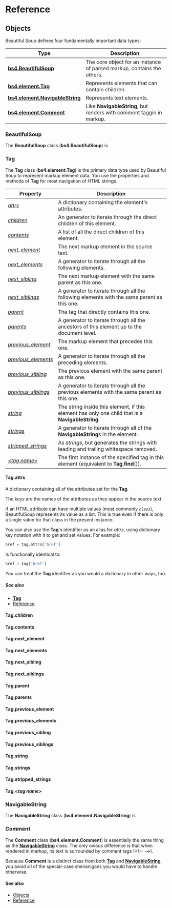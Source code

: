 # Reference

## Objects

Beautiful Soup defines four fundamentally important data types:

| Type                                                | Description                                                            |
| --------------------------------------------------- | ---------------------------------------------------------------------- |
| [**bs4.BeautifulSoup**](#beautifulsoup)             | The core object for an instance of parsed markup, contains the others. |
| [**bs4.element.Tag**](#tag)                         | Represents elements that can contain children.                         |
| [**bs4.element.NavigableString**](#navigablestring) | Represents text elements.                                              |
| [**bs4.element.Comment**](#comment)                 | Like **NavigableString**, but renders with comment taggin in markup.   |

### BeautifulSoup

The **BeautifulSoup** class (**bs4.BeautifulSoup**) is

### Tag

The **Tag** class (**bs4.element.Tag**) is the primary data type used by
Beautiful Soup to represent markup element data. You use the properties and
methods of **Tag** for most navigation of HTML strings.

| Property                                     | Description                                                                                       |
| -------------------------------------------- | ------------------------------------------------------------------------------------------------- |
| [_attrs_](#tagattrs)                         | A dictionary containing the element's attributes.                                                 |
| [_children_](#tagchildren)                   | An generator to iterate through the direct children of this element.                              |
| [_contents_](#tagcontents)                   | A list of all the direct children of this element.                                                |
| [_next_element_](#tagnext_element)           | The next markup element in the source text.                                                       |
| [_next_elements_](#tagnext_elements)         | A generator to iterate through all the following elements.                                        |
| [_next_sibling_](#tagnext_sibling)           | The next markup element with the same parent as this one.                                         |
| [_next_siblings_](#tagnext_siblings)         | A generator to iterate through all the following elements with the same parent as this one.       |
| [_parent_](#tagparent)                       | The tag that directly contains this one.                                                          |
| [_parents_](#tagparents)                     | A generator to iterate through all the ancestors of this element up to the document level.        |
| [_previous_element_](#tagprevious_element)   | The markup element that precedes this one.                                                        |
| [_previous_elements_](#tagprevious_elements) | A generator to iterate through all the preceding elements.                                        |
| [_previous_sibling_](#tagprevious_sibling)   | The previous element with the same parent as this one.                                            |
| [_previous_siblings_](#tagprevious_siblings) | A generator to iterate through all the previous elements with the same parent as this one.        |
| [_string_](#tagstring)                       | The string inside this element, if this element has only one child that is a **NavigableString**. |
| [_strings_](#tagstrings)                     | A generator to iterate through all of the **NavigableString**s in the element.                    |
| [_stripped_strings_](#tagstripped_strings)   | As _strings_, but generates the strings with leading and trailing whitespace removed.             |
| [<_tag name_>](#tagtag-name)                 | The first instance of the specified tag in this element (equivalent to **Tag**.**find**()).       |

#### Tag.attrs

A dictionary containing all of the attributes set for the **Tag**.

The keys are the names of the attributes as they appear in the source text.

If an HTML attribute can have multiple values (most commonly _`class`_),
BeautifulSoup represents its value as a list. This is true even if there is only
a single value for that class in the present instance.

You can also use the **Tag**'s identifier as an alias for _attrs_, using
dictionary key notation with it to get and set values. For example: 

```python
href = tag.attrs['href']
```

Is functionally identical to:

```python
href = tag['href']
```

You can treat the **Tag** identifier as you would a dictionary in other ways,
too.

##### See also

-   [**Tag**](#tag)
-   [Reference](#reference)

<!--
----|----|10--|----|20--|----|30--|----|40--|----|50--|----|60--|----|70--|----|
-->

#### Tag.children

#### Tag.contents

#### Tag.next_element

#### Tag.next_elements

#### Tag.next_sibling

#### Tag.next_siblings

#### Tag.parent

#### Tag.parents

#### Tag.previous_element

#### Tag.previous_elements

#### Tag.previous_sibling

#### Tag.previous_siblings

#### Tag.string

#### Tag.strings

#### Tag.stripped_strings

#### Tag.<_tag name_>



### NavigableString

The **NavigableString** class (**bs4.element.NavigableString**) is 

### Comment

The **Comment** class (**bs4.element.Comment**) is essentially the same thing
as the [**NavigableString**](#navigablestring) class. The only ovious
difference is that when rendered in markup, its text is surrounded by comment
tags (\<\!\-- --\>).

Because **Comment** is a distinct class from both [**Tag**](#tag) and
[**NavigableString**](#navigablestring), you avoid all of the special-case
shenanigans you would have to handle otherwise.

#### See also

-   [Objects](#objects)
-   [Reference](#reference)

<!--
----|----|10--|----|20--|----|30--|----|40--|----|50--|----|60--|----|70--|----|
-->
